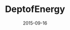 ---
date: 2015-09-16
title: DeptofEnergy
categories: platinum
logo: DeptofEnergy.jpg
www: http://www.energy.gov/
---